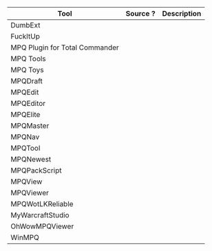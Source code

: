 | Tool                           | Source ? | Description |
| ------------------------------ | -------- | ----------- |
| DumbExt                        |          |             |
| FuckItUp                       |          |             |
| MPQ Plugin for Total Commander |          |             |
| MPQ Tools                      |          |             |
| MPQ Toys                       |          |             |
| MPQDraft                       |          |             |
| MPQEdit                        |          |             |
| MPQEditor                      |          |             |
| MPQElite                       |          |             |
| MPQMaster                      |          |             |
| MPQNav                         |          |             |
| MPQTool                        |          |             |
| MPQNewest                      |          |             |
| MPQPackScript                  |          |             |
| MPQView                        |          |             |
| MPQViewer                      |          |             |
| MPQWotLKReliable               |          |             |
| MyWarcraftStudio               |          |             |
| OhWowMPQViewer                 |          |             |
| WinMPQ                               |          |             |
